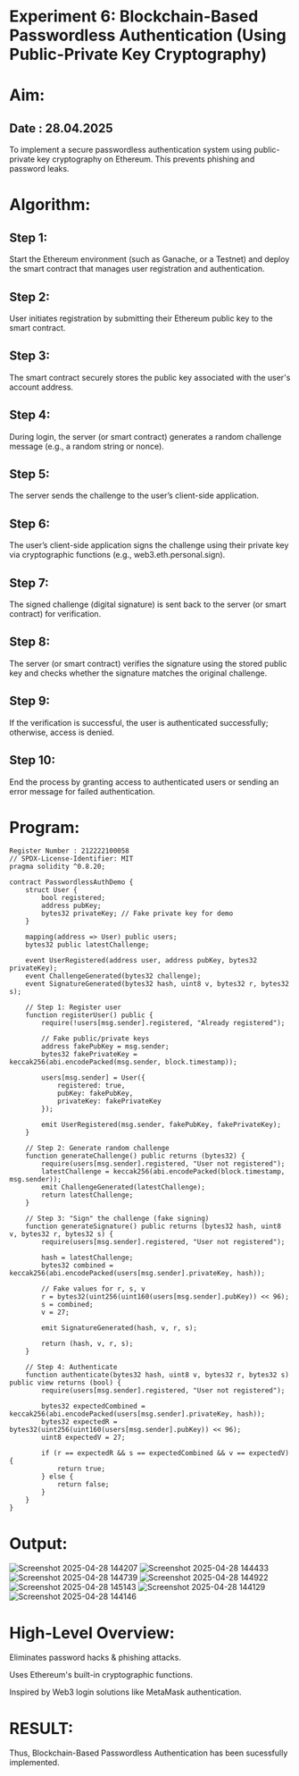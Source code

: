 # Experiment 6: Blockchain-Based Passwordless Authentication (Using Public-Private Key Cryptography)
# Aim:
## Date : 28.04.2025
To implement a secure passwordless authentication system using public-private key cryptography on Ethereum. This prevents phishing and password leaks.

# Algorithm:
## Step 1:
Start the Ethereum environment (such as Ganache, or a Testnet) and deploy the smart contract that manages user registration and authentication.

## Step 2:
User initiates registration by submitting their Ethereum public key to the smart contract.

## Step 3:
The smart contract securely stores the public key associated with the user's account address.

## Step 4:
During login, the server (or smart contract) generates a random challenge message (e.g., a random string or nonce).

## Step 5:
The server sends the challenge to the user’s client-side application.

## Step 6:
The user’s client-side application signs the challenge using their private key via cryptographic functions (e.g., web3.eth.personal.sign).

## Step 7:
The signed challenge (digital signature) is sent back to the server (or smart contract) for verification.

## Step 8:
The server (or smart contract) verifies the signature using the stored public key and checks whether the signature matches the original challenge.

## Step 9:
If the verification is successful, the user is authenticated successfully; otherwise, access is denied.

## Step 10:
End the process by granting access to authenticated users or sending an error message for failed authentication.



# Program:
```
Register Number : 212222100058
// SPDX-License-Identifier: MIT
pragma solidity ^0.8.20;

contract PasswordlessAuthDemo {
    struct User {
        bool registered;
        address pubKey;
        bytes32 privateKey; // Fake private key for demo
    }

    mapping(address => User) public users;
    bytes32 public latestChallenge;

    event UserRegistered(address user, address pubKey, bytes32 privateKey);
    event ChallengeGenerated(bytes32 challenge);
    event SignatureGenerated(bytes32 hash, uint8 v, bytes32 r, bytes32 s);

    // Step 1: Register user
    function registerUser() public {
        require(!users[msg.sender].registered, "Already registered");

        // Fake public/private keys
        address fakePubKey = msg.sender;
        bytes32 fakePrivateKey = keccak256(abi.encodePacked(msg.sender, block.timestamp));

        users[msg.sender] = User({
            registered: true,
            pubKey: fakePubKey,
            privateKey: fakePrivateKey
        });

        emit UserRegistered(msg.sender, fakePubKey, fakePrivateKey);
    }

    // Step 2: Generate random challenge
    function generateChallenge() public returns (bytes32) {
        require(users[msg.sender].registered, "User not registered");
        latestChallenge = keccak256(abi.encodePacked(block.timestamp, msg.sender));
        emit ChallengeGenerated(latestChallenge);
        return latestChallenge;
    }

    // Step 3: "Sign" the challenge (fake signing)
    function generateSignature() public returns (bytes32 hash, uint8 v, bytes32 r, bytes32 s) {
        require(users[msg.sender].registered, "User not registered");
        
        hash = latestChallenge;
        bytes32 combined = keccak256(abi.encodePacked(users[msg.sender].privateKey, hash));
        
        // Fake values for r, s, v
        r = bytes32(uint256(uint160(users[msg.sender].pubKey)) << 96);
        s = combined;
        v = 27;

        emit SignatureGenerated(hash, v, r, s);

        return (hash, v, r, s);
    }

    // Step 4: Authenticate
    function authenticate(bytes32 hash, uint8 v, bytes32 r, bytes32 s) public view returns (bool) {
        require(users[msg.sender].registered, "User not registered");

        bytes32 expectedCombined = keccak256(abi.encodePacked(users[msg.sender].privateKey, hash));
        bytes32 expectedR = bytes32(uint256(uint160(users[msg.sender].pubKey)) << 96);
        uint8 expectedV = 27;

        if (r == expectedR && s == expectedCombined && v == expectedV) {
            return true;
        } else {
            return false;
        }
    }
}
```

# Output:


![Screenshot 2025-04-28 144207](https://github.com/user-attachments/assets/0392deb0-1fbe-455a-a1d5-50321c316f2a)
![Screenshot 2025-04-28 144433](https://github.com/user-attachments/assets/14a02e98-ba35-40d5-899c-b76b57719f7e)
![Screenshot 2025-04-28 144739](https://github.com/user-attachments/assets/8231bdf0-2799-4735-b09f-daf740084efe)
![Screenshot 2025-04-28 144922](https://github.com/user-attachments/assets/2b445960-011f-4b54-b561-6eaca305df8a)
![Screenshot 2025-04-28 145143](https://github.com/user-attachments/assets/88e2ba77-3683-4233-866c-8c7b51d0eab8)
![Screenshot 2025-04-28 144129](https://github.com/user-attachments/assets/2d4ac3d2-dde9-4424-ba0a-855412a20a7e)
![Screenshot 2025-04-28 144146](https://github.com/user-attachments/assets/2e5c1a16-1484-4a4e-8c2c-0c8390202e3a)


# High-Level Overview:
Eliminates password hacks & phishing attacks.


Uses Ethereum's built-in cryptographic functions.


Inspired by Web3 login solutions like MetaMask authentication.

# RESULT: 
Thus, Blockchain-Based Passwordless Authentication has been sucessfully implemented.
